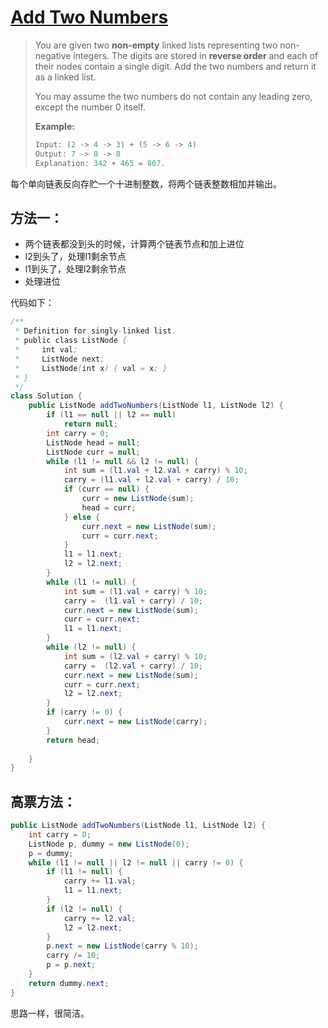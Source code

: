 # [Add Two Numbers][1]

> You are given two **non-empty** linked lists representing two non-negative integers. The digits are stored in **reverse order** and each of their nodes contain a single digit. Add the two numbers and return it as a linked list.
>
> You may assume the two numbers do not contain any leading zero, except the number 0 itself.
>
> **Example:**
>
> ```java
> Input: (2 -> 4 -> 3) + (5 -> 6 -> 4)
> Output: 7 -> 0 -> 8
> Explanation: 342 + 465 = 807.
> ```

每个单向链表反向存贮一个十进制整数，将两个链表整数相加并输出。



## 方法一：

* 两个链表都没到头的时候，计算两个链表节点和加上进位
* l2到头了，处理l1剩余节点
* l1到头了，处理l2剩余节点
* 处理进位



代码如下：

```java
/**
 * Definition for singly-linked list.
 * public class ListNode {
 *     int val;
 *     ListNode next;
 *     ListNode(int x) { val = x; }
 * }
 */
class Solution {
    public ListNode addTwoNumbers(ListNode l1, ListNode l2) {
        if (l1 == null || l2 == null)
            return null;
        int carry = 0;
        ListNode head = null;
        ListNode curr = null;
        while (l1 != null && l2 != null) {
            int sum = (l1.val + l2.val + carry) % 10;
            carry = (l1.val + l2.val + carry) / 10;
            if (curr == null) {
                curr = new ListNode(sum);
                head = curr;
            } else {
                curr.next = new ListNode(sum);
                curr = curr.next;
            }
            l1 = l1.next;
            l2 = l2.next;
        }
        while (l1 != null) {
            int sum = (l1.val + carry) % 10;
            carry =  (l1.val + carry) / 10;
            curr.next = new ListNode(sum);
            curr = curr.next;
            l1 = l1.next;
        }
        while (l2 != null) {
            int sum = (l2.val + carry) % 10;
            carry =  (l2.val + carry) / 10;
            curr.next = new ListNode(sum);
            curr = curr.next;
            l2 = l2.next;
        }
        if (carry != 0) {
            curr.next = new ListNode(carry);
        }
        return head;
        
    }
}
```



## 高票方法：

```java
public ListNode addTwoNumbers(ListNode l1, ListNode l2) {
    int carry = 0;
    ListNode p, dummy = new ListNode(0);
    p = dummy;
    while (l1 != null || l2 != null || carry != 0) {
        if (l1 != null) {
            carry += l1.val;
            l1 = l1.next;
        }
        if (l2 != null) {
            carry += l2.val;
            l2 = l2.next;
        }
        p.next = new ListNode(carry % 10);
        carry /= 10;
        p = p.next;
    }
    return dummy.next;
}
```

思路一样，很简洁。



[1]: https://leetcode.com/problems/add-two-numbers/